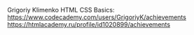 Grigoriy Klimenko
HTML CSS Basics: https://www.codecademy.com/users/GrigoriyK/achievements
https://htmlacademy.ru/profile/id1020899/achievements

